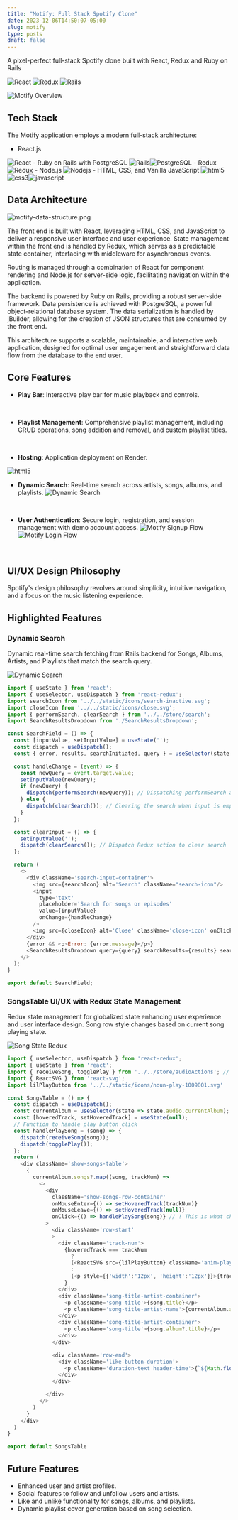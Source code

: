 ```yaml
---
title: "Motify: Full Stack Spotify Clone"
date: 2023-12-06T14:50:07-05:00
slug: motify
type: posts
draft: false
---
```


<!-- ! Post Header -->
A pixel-perfect full-stack Spotify clone built with React, Redux and Ruby on Rails
<div class="stack-logos">
  <img alt="React" src="https://img.shields.io/badge/-React-45b8d8?style=flat-square&logo=react&logoColor=white" />
  <img alt="Redux" src="https://img.shields.io/badge/-Redux-764ABC?style=flat-square&logo=redux&logoColor=white" />
  <img alt="Rails" src="https://img.shields.io/badge/-Rails-CC0000?style=flat-square&logo=rubyonrails&logoColor=white" />
</div>

<!-- ! "Read more..." -->
<!--more-->

![Motify Overview](https://github.com/garysbot/motify/raw/main/readme/motify-overview.png)

## Tech Stack
The Motify application employs a modern full-stack architecture:
- React.js
<img alt="React" src="https://img.shields.io/badge/-React-45b8d8?style=flat-square&logo=react&logoColor=white" />
- Ruby on Rails with PostgreSQL
<img alt="Rails" src="https://img.shields.io/badge/-Rails-CC0000?style=flat-square&logo=rubyonrails&logoColor=white" /><img alt="PostgreSQL" src="https://img.shields.io/badge/-PostgreSQL-0064a5?style=flat-square&logo=postgresql&logoColor=white" />
- Redux
<img alt="Redux" src="https://img.shields.io/badge/-Redux-764ABC?style=flat-square&logo=redux&logoColor=white" />
- Node.js
<img alt="Nodejs" src="https://img.shields.io/badge/-Node.js-43853d?style=flat-square&logo=Node.js&logoColor=white" />
- HTML, CSS, and Vanilla JavaScript
<img alt="html5" src="https://img.shields.io/badge/-HTML5-E34F26?style=flat-square&logo=html5&logoColor=white" /><img alt="css3" src="https://img.shields.io/badge/-CSS3-264de4?style=flat-square&logo=css3&logoColor=white" /><img alt="javascript" src="https://img.shields.io/badge/-Javascript-F7DF1E?style=flat-square&logo=javascript&logoColor=black"/>


## Data Architecture
![motify-data-structure.png](https://github.com/garysbot/motify/blob/main/readme/motify-data-structure.png?raw=true)

The front end is built with React, leveraging HTML, CSS, and JavaScript to deliver a responsive user interface and user experience. State management within the front end is handled by Redux, which serves as a predictable state container, interfacing with middleware for asynchronous events.

Routing is managed through a combination of React for component rendering and Node.js for server-side logic, facilitating navigation within the application.

The backend is powered by Ruby on Rails, providing a robust server-side framework. Data persistence is achieved with PostgreSQL, a powerful object-relational database system. The data serialization is handled by jBuilder, allowing for the creation of JSON structures that are consumed by the front end.

This architecture supports a scalable, maintainable, and interactive web application, designed for optimal user engagement and straightforward data flow from the database to the end user.

## Core Features
-   **Play Bar**: 
  Interactive play bar for music playback and controls.
<br>

-   **Playlist Management**: 
Comprehensive playlist management, including CRUD operations, song addition and removal, and custom playlist titles.
<br>

-   **Hosting**: 
Application deployment on Render.
<img alt="html5" src="https://img.shields.io/badge/-Render-white?style=flat-square&logo=render&logoColor=black" />
<br>

-   **Dynamic Search**: 
Real-time search across artists, songs, albums, and playlists.
![Dynamic Search](https://github.com/garysbot/motify/raw/main/readme/dynamic-search.gif)
<br>

-   **User Authentication**: 
  Secure login, registration, and session management with demo account access.
  ![Motify Signup Flow](./readme/motify-signup-flow.gif)
  ![Motify Login Flow](./readme/motify-login-flow.gif)
<br>


## UI/UX Design Philosophy
Spotify's design philosophy revolves around simplicity, intuitive navigation, and a focus on the music listening experience.


## Highlighted Features

### Dynamic Search
Dynamic real-time search fetching from Rails backend for Songs, Albums, Artists, and Playlists that match the search query.

![Dynamic Search](https://github.com/garysbot/motify/raw/main/readme/dynamic-search.gif)

``` javascript
import { useState } from 'react';
import { useSelector, useDispatch } from 'react-redux';
import searchIcon from '../../static/icons/search-inactive.svg';
import closeIcon from '../../static/icons/close.svg';
import { performSearch, clearSearch } from '../../store/search';
import SearchResultsDropdown from './SearchResultsDropdown';

const SearchField = () => {
  const [inputValue, setInputValue] = useState('');
  const dispatch = useDispatch();
  const { error, results, searchInitiated, query } = useSelector(state => state.search);

  const handleChange = (event) => {
    const newQuery = event.target.value;
    setInputValue(newQuery);
    if (newQuery) {
      dispatch(performSearch(newQuery)); // Dispatching performSearch action with new query
    } else {
      dispatch(clearSearch()); // Clearing the search when input is empty
    }
  };

  const clearInput = () => {
    setInputValue('');
    dispatch(clearSearch()); // Dispatch Redux action to clear search
  };

  return (
    <>
      <div className='search-input-container'>
        <img src={searchIcon} alt='Search' className="search-icon"/>
        <input
          type='text'
          placeholder='Search for songs or episodes'
          value={inputValue}
          onChange={handleChange}
        />
        <img src={closeIcon} alt='Close' className='close-icon' onClick={clearInput}/>
      </div>
      {error && <p>Error: {error.message}</p>}
      <SearchResultsDropdown query={query} searchResults={results} searchInitiated={searchInitiated}/>
    </>
  );
}

export default SearchField;
```

### SongsTable UI/UX with Redux State Management
Redux state management for globalized state enhancing user experience and user interface design. Song row style changes based on current song playing state.

![Song State Redux](https://github.com/garysbot/motify/raw/main/readme/hover-state.png)

```javascript
import { useSelector, useDispatch } from 'react-redux';
import { useState } from 'react';
import { receiveSong, togglePlay } from '../../store/audioActions'; // Import relevant actions
import { ReactSVG } from 'react-svg';
import lilPlayButton from '../../static/icons/noun-play-1009801.svg'

const SongsTable = () => {
  const dispatch = useDispatch();
  const currentAlbum = useSelector(state => state.audio.currentAlbum);
  const [hoveredTrack, setHoveredTrack] = useState(null);
  // Function to handle play button click
  const handlePlaySong = (song) => {
    dispatch(receiveSong(song));
    dispatch(togglePlay());
  };
  return (
    <div className='show-songs-table'>
      {
        currentAlbum.songs?.map((song, trackNum) =>
          <>
            <div
              className='show-songs-row-container'
              onMouseEnter={() => setHoveredTrack(trackNum)}
              onMouseLeave={() => setHoveredTrack(null)}
              onClick={() => handlePlaySong(song)} // ! This is what changes the Redux State
            >
              <div className='row-start'
              >
                <div className='track-num'>
                  {hoveredTrack === trackNum 
                    ?
                    (<ReactSVG src={lilPlayButton} className='anim-play-button' />)
                    :
                    (<p style={{'width':'12px', 'height':'12px'}}>{trackNum + 1}</p>)
                  }
                </div>
                <div className='song-title-artist-container'>
                  <p className='song-title'>{song.title}</p>
                  <p className='song-title-artist-name'>{currentAlbum.artistName}</p>
                </div>
                <div className='song-title-artist-container'>
                  <p className='song-title'>{song.album?.title}</p>
                </div>
              </div>

              <div className='row-end'>
                <div className='like-button-duration'>
                  <p className='duration-text header-time'>{`${Math.floor(song.duration / 60)}:${String(song.duration % 60).padStart(2, '0')}`}</p>
                </div>
              </div>

            </div>
          </>
        )
      }
    </div>
  )
}

export default SongsTable
```


## Future Features
- Enhanced user and artist profiles.
- Social features to follow and unfollow users and artists.
- Like and unlike functionality for songs, albums, and playlists.
- Dynamic playlist cover generation based on song selection.

<br>
